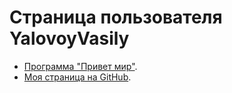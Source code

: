 # Страница пользователя YalovoyVasily
- [Программа "Привет мир"](/SiPPOON-programm/).
- [Моя страница на GitHub](https://github.com/YalovoyVasily).